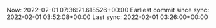 Now: 2022-02-01 07:36:21.618526+00:00 Earliest commit since sync: 2022-02-01 03:52:08+00:00 Last sync: 2022-02-01 03:26:00+00:00
